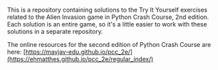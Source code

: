 This is a repository containing solutions to the Try It Yourself exercises related to the Alien Invasion game in Python Crash Course, 2nd edition. Each solution is an entire game, so it's a little easier to work with these solutions in a separate repository.

The online resources for the second edition of Python Crash Course are here: [https://mavjav-edu.github.io/pcc_2e/](https://ehmatthes.github.io/pcc_2e/regular_index/)
